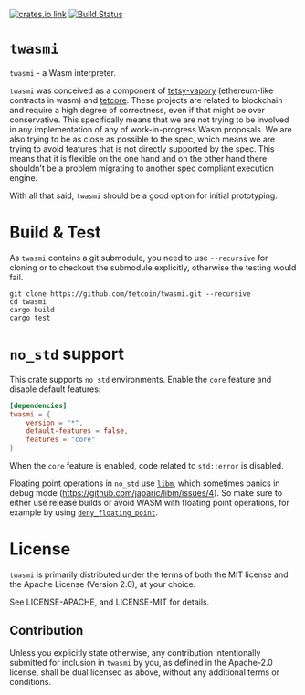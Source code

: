 [![crates.io link](https://img.shields.io/crates/v/twasmi.svg)](https://crates.io/crates/twasmi)
[![Build Status](https://travis-ci.org/tetcoin/twasmi.svg?branch=master)](https://travis-ci.org/tetcoin/twasmi)

# `twasmi`

`twasmi` - a Wasm interpreter.

`twasmi` was conceived as a component of [tetsy-vapory](https://github.com/openvapory/tetsy-vapory) (ethereum-like contracts in wasm) and [tetcore](https://github.com/tetcoin/tetcore). These projects are related to blockchain and require a high degree of correctness, even if that might be over conservative. This specifically means that we are not trying to be involved in any implementation of any of work-in-progress Wasm proposals. We are also trying to be as close as possible to the spec, which means we are trying to avoid features that is not directly supported by the spec. This means that it is flexible on the one hand and on the other hand there shouldn't be a problem migrating to another spec compliant execution engine.

With all that said, `twasmi` should be a good option for initial prototyping.

# Build & Test

As `twasmi` contains a git submodule, you need to use `--recursive` for cloning or to checkout the submodule explicitly, otherwise the testing would fail.

```
git clone https://github.com/tetcoin/twasmi.git --recursive
cd twasmi
cargo build
cargo test
```

# `no_std` support

This crate supports `no_std` environments.
Enable the `core` feature and disable default features:
```toml
[dependencies]
twasmi = {
	version = "*",
	default-features = false,
	features = "core"
}
```

When the `core` feature is enabled, code related to `std::error` is disabled.

Floating point operations in `no_std` use [`libm`](https://crates.io/crates/libm), which sometimes panics in debug mode (https://github.com/japaric/libm/issues/4).
So make sure to either use release builds or avoid WASM with floating point operations, for example by using [`deny_floating_point`](https://docs.rs/twasmi/0.4.0/twasmi/struct.Module.html#method.deny_floating_point).

# License

`twasmi` is primarily distributed under the terms of both the MIT
license and the Apache License (Version 2.0), at your choice.

See LICENSE-APACHE, and LICENSE-MIT for details.

## Contribution

Unless you explicitly state otherwise, any contribution intentionally submitted
for inclusion in `twasmi` by you, as defined in the Apache-2.0 license, shall be
dual licensed as above, without any additional terms or conditions.
